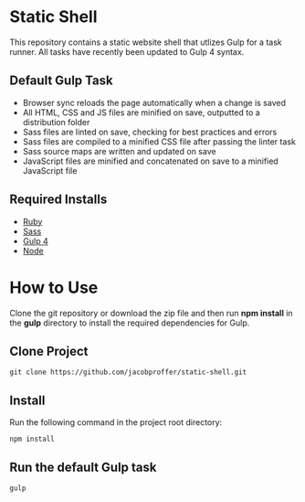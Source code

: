 # Static Shell

This repository contains a static website shell that utlizes Gulp for a task runner. All tasks have recently been updated to Gulp 4 syntax.

## Default Gulp Task

+ Browser sync reloads the page automatically when a change is saved
+ All HTML, CSS and JS files are minified on save, outputted to a distribution folder
+ Sass files are linted on save, checking for best practices and errors
+ Sass files are compiled to a minified CSS file after passing the linter task
+ Sass source maps are written and updated on save
+ JavaScript files are minified and concatenated on save to a minified JavaScript file

## Required Installs

+ [Ruby](https://www.ruby-lang.org/en/)
+ [Sass](http://sass-lang.com/)
+ [Gulp 4](http://gulpjs.com/)
+ [Node](https://nodejs.org/en/)

# How to Use

Clone the git repository or download the zip file and then run **npm install** in the **gulp** directory to install the required dependencies for Gulp.

## Clone Project

    git clone https://github.com/jacobproffer/static-shell.git

## Install

Run the following command in the project root directory:

    npm install

## Run the default Gulp task

    gulp

